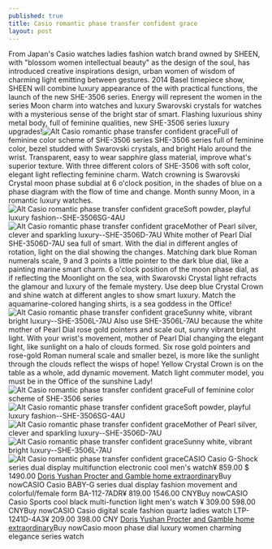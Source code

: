```yaml
---
published: true
title: Casio romantic phase transfer confident grace
layout: post
---
```

From Japan\'s Casio watches ladies fashion watch brand owned by SHEEN, with \"blossom women intellectual beauty\" as the design of the soul, has introduced creative inspirations design, urban women of wisdom of charming light emitting between gestures. 2014 Basel timepiece show, SHEEN will combine luxury appearance of the with practical functions, the launch of the new SHE-3506 series. Energy will represent the women in the series Moon charm into watches and luxury Swarovski crystals for watches with a mysterious sense of the bright star of smart. Flashing luxurious shiny metal body, full of feminine qualities, new SHE-3506 series luxury upgrades!![Alt Casio romantic phase transfer confident grace](https://c1.staticflickr.com/9/8135/28508839813_6807e61536_z.jpg)Full of feminine color scheme of SHE-3506 series SHE-3506 series full of feminine color, bezel studded with Swarovski crystals, and bright Halo around the wrist. Transparent, easy to wear sapphire glass material, improve what\'s superior texture. With three different colors of SHE-3506 with soft color, elegant light reflecting feminine charm. Watch crowning is Swarovski Crystal moon phase subdial at 6 o\'clock position, in the shades of blue on a phase diagram with the flow of time and change. Month sunny Moon, in a romantic luxury watches.![Alt Casio romantic phase transfer confident grace](https://c1.staticflickr.com/9/8442/28841009980_ba59fd1d08_z.jpg)Soft powder, playful luxury fashion--SHE-3506SG-4AU![Alt Casio romantic phase transfer confident grace](https://c1.staticflickr.com/9/8528/29094855126_92a768c98b_z.jpg)Mother of Pearl silver, clever and sparkling luxury--SHE-3506D-7AU White mother of Pearl Dial SHE-3506D-7AU sea full of smart. With the dial in different angles of rotation, light on the dial showing the changes. Matching dark blue Roman numerals scale, 9 and 3 points a little pointer to the dark blue dial, like a painting marine smart charm. 6 o\'clock position of the moon phase dial, as if reflecting the Moonlight on the sea, with Swarovski Crystal light refracts the glamour and luxury of the female mystery. Use deep blue Crystal Crown and shine watch at different angles to show smart luxury. Match the aquamarine-colored hanging shirts, is a sea goddess in the Office!![Alt Casio romantic phase transfer confident grace](https://c1.staticflickr.com/9/8113/29022234082_b5e2aaf3eb_z.jpg)Sunny white, vibrant bright luxury--SHE-3506L-7AU Also use SHE-3506L-7AU because the white mother of Pearl Dial rose gold pointers and scale out, sunny vibrant bright light. With your wrist\'s movement, mother of Pearl Dial changing the elegant light, like sunlight on a halo of clouds formed. Six rose gold pointers and rose-gold Roman numeral scale and smaller bezel, is more like the sunlight through the clouds reflect the wisps of hope! Yellow Crystal Crown is on the table as a whole, add dynamic movement. Match light commuter model, you must be in the Office of the sunshine Lady!![Alt Casio romantic phase transfer confident grace](https://c1.staticflickr.com/9/8423/29050471151_d2f7348d78_z.jpg)Full of feminine color scheme of SHE-3506 series![Alt Casio romantic phase transfer confident grace](https://c1.staticflickr.com/9/8366/28505673344_7e77ec8345_z.jpg)Soft powder, playful luxury fashion--SHE-3506SG-4AU![Alt Casio romantic phase transfer confident grace](https://c1.staticflickr.com/9/8249/29127659985_7f5a6e75e9_z.jpg)Mother of Pearl silver, clever and sparkling luxury--SHE-3506D-7AU![Alt Casio romantic phase transfer confident grace](https://c2.staticflickr.com/8/7692/29022257652_aee2d56f07_z.jpg)Sunny white, vibrant bright luxury--SHE-3506L-7AU![Alt Casio romantic phase transfer confident grace](https://c2.staticflickr.com/8/7590/29094896476_485ed76151_b.jpg)CASIO Casio G-Shock series dual display multifunction electronic cool men\'s watch¥ 859.00 $ 1490.00 [Doris Yushan Procter and Gamble home extraordinary](http://uag2015.blogspot.com/2016/06/doris-yushan-procter-and-gamble-home.html)Buy nowCASIO Casio BABY-G series dual display fashion movement and colorful/female form BA-112-7ADR¥ 819.00 1546.00 CNYBuy nowCASIO Casio Sports cool black multi-function light men\'s watch ¥ 309.00 598.00 CNYBuy nowCASIO Casio digital scale fashion quartz ladies watch LTP-1241D-4A3¥ 209.00 398.00 CNY [Doris Yushan Procter and Gamble home extraordinary](http://uag2015.blogspot.com/2016/06/doris-yushan-procter-and-gamble-home.html)Buy nowCasio moon phase dial luxury women charming elegance series watch